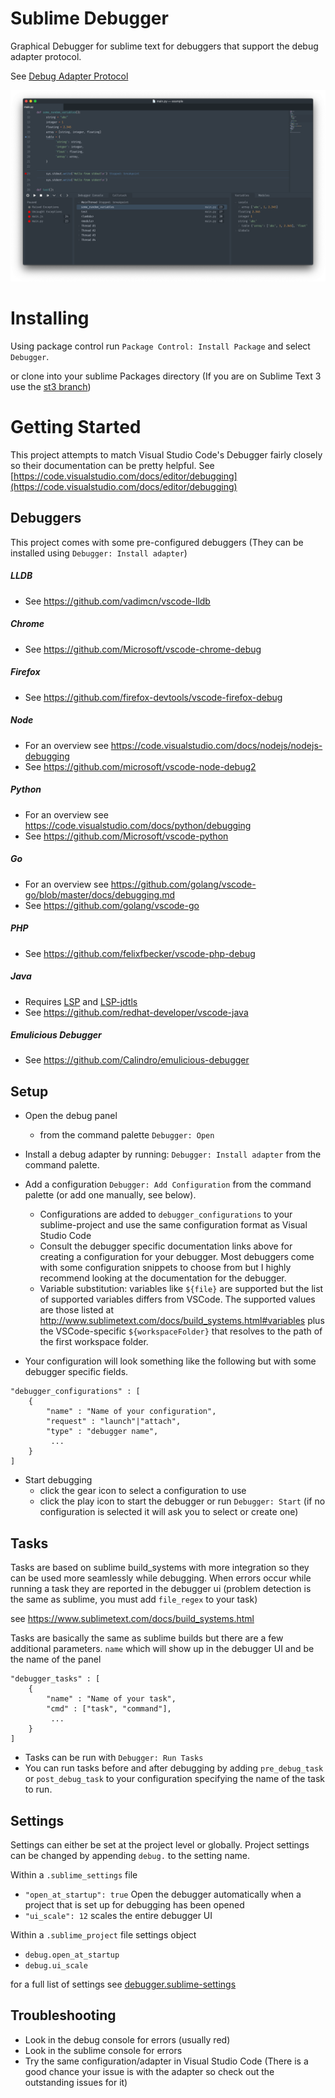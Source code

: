 # Sublime Debugger

Graphical Debugger for sublime text for debuggers that support the debug adapter protocol.

See [Debug Adapter Protocol](https://microsoft.github.io/debug-adapter-protocol/)

![Image of GUI](docs/images/basic.png)

# Installing
  Using package control run `Package Control: Install Package` and select `Debugger`.

  or clone into your sublime Packages directory (If you are on Sublime Text 3 use the [st3 branch](https://github.com/daveleroy/sublime_debugger/tree/st3))

# Getting Started
This project attempts to match Visual Studio Code's Debugger fairly closely so their documentation can be pretty helpful. See [https://code.visualstudio.com/docs/editor/debugging](https://code.visualstudio.com/docs/editor/debugging)

## Debuggers
This project comes with some pre-configured debuggers (They can be installed using ```Debugger: Install adapter```)

##### LLDB
- See https://github.com/vadimcn/vscode-lldb

##### Chrome
- See https://github.com/Microsoft/vscode-chrome-debug

##### Firefox
- See https://github.com/firefox-devtools/vscode-firefox-debug

##### Node
- For an overview see https://code.visualstudio.com/docs/nodejs/nodejs-debugging
- See https://github.com/microsoft/vscode-node-debug2

##### Python
- For an overview see https://code.visualstudio.com/docs/python/debugging
- See https://github.com/Microsoft/vscode-python

##### Go
- For an overview see https://github.com/golang/vscode-go/blob/master/docs/debugging.md
- See https://github.com/golang/vscode-go

##### PHP
- See https://github.com/felixfbecker/vscode-php-debug

##### Java
- Requires [LSP](https://packagecontrol.io/packages/LSP) and [LSP-jdtls](https://packagecontrol.io/packages/LSP-jdtls)
- See https://github.com/redhat-developer/vscode-java

##### Emulicious Debugger
- See https://github.com/Calindro/emulicious-debugger

## Setup
- Open the debug panel
  - from the command palette `Debugger: Open`

- Install a debug adapter by running: ```Debugger: Install adapter``` from the command palette.

- Add a configuration ```Debugger: Add Configuration``` from the command palette (or add one manually, see below).
  - Configurations are added to `debugger_configurations` to your sublime-project and use the same configuration format as Visual Studio Code
  - Consult the debugger specific documentation links above for creating a configuration for your debugger. Most debuggers come with some configuration snippets to choose from but I highly recommend looking at the documentation for the debugger.
  - Variable substitution: variables like `${file}` are supported but the list of supported variables differs from VSCode. The supported values are those listed at http://www.sublimetext.com/docs/build_systems.html#variables plus the VSCode-specific `${workspaceFolder}` that resolves to the path of the first workspace folder.

- Your configuration will look something like the following but with some debugger specific fields.
```
"debugger_configurations" : [
    {
        "name" : "Name of your configuration",
        "request" : "launch"|"attach",
        "type" : "debugger name",
         ...
    }
]
```

- Start debugging
  - click the gear icon to select a configuration to use
  - click the play icon to start the debugger or run `Debugger: Start` (if no configuration is selected it will ask you to select or create one)

## Tasks
Tasks are based on sublime build_systems with more integration so they can be used more seamlessly while debugging. When errors occur while running a task they are reported in the debugger ui (problem detection is the same as sublime, you must add `file_regex` to your task)

see https://www.sublimetext.com/docs/build_systems.html

Tasks are basically the same as sublime builds but there are a few additional parameters.
`name` which will show up in the debugger UI and be the name of the panel

```
"debugger_tasks" : [
    {
        "name" : "Name of your task",
        "cmd" : ["task", "command"],
         ...
    }
]
```
- Tasks can be run with `Debugger: Run Tasks`
- You can run tasks before and after debugging by adding `pre_debug_task` or `post_debug_task` to your configuration specifying the name of the task to run.


## Settings
Settings can either be set at the project level or globally.
Project settings can be changed by appending `debug.` to the setting name.

Within a `.sublime_settings` file
- `"open_at_startup": true` Open the debugger automatically when a project that is set up for debugging has been opened
- `"ui_scale": 12` scales the entire debugger UI

Within a `.sublime_project` file settings object
- `debug.open_at_startup`
- `debug.ui_scale`

for a full list of settings see [debugger.sublime-settings](Debugger.sublime-settings)

## Troubleshooting
- Look in the debug console for errors (usually red)
- Look in the sublime console for errors
- Try the same configuration/adapter in Visual Studio Code (There is a good chance your issue is with the adapter so check out the outstanding issues for it)
